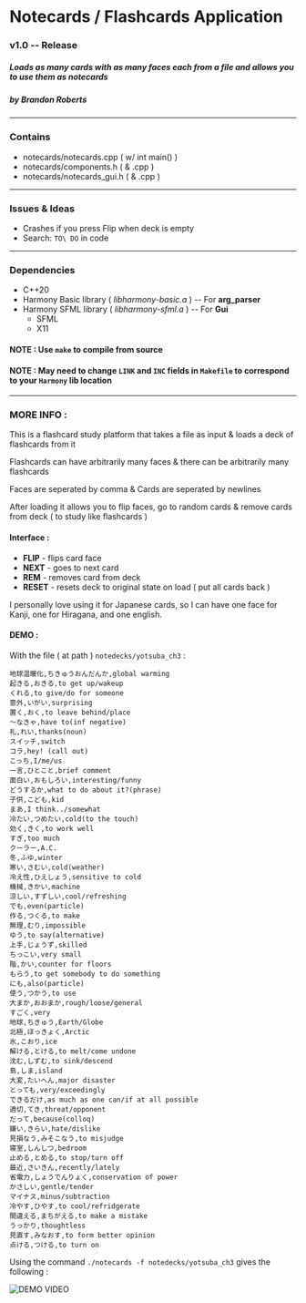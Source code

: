 # Notecards / Flashcards Application
### v1.0 -- Release
##### Loads as many cards with as many faces each from a file and allows you to use them as notecards
##### by Brandon Roberts

---

### Contains
* notecards/notecards.cpp ( w/ int main() )
* notecards/components.h ( & .cpp )
* notecards/notecards\_gui.h ( & .cpp )

---

### Issues & Ideas
* Crashes if you press Flip when deck is empty
* Search: `TO\ DO` in code

---

### Dependencies
* C++20
* Harmony Basic library ( *libharmony-basic.a* ) -- For **arg_parser**
* Harmony SFML library ( *libharmony-sfml.a* )   -- For **Gui**
  * SFML
  * X11

#### NOTE : Use `make` to compile from source

#### NOTE : May need to change `LINK` and `INC` fields in `Makefile` to correspond to your `Harmony` lib location

---

### MORE INFO :

This is a flashcard study platform that takes a file as input & loads a deck of flashcards from it

Flashcards can have arbitrarily many faces & there can be arbitrarily many flashcards

Faces are seperated by comma & Cards are seperated by newlines

After loading it allows you to flip faces, go to random cards & remove cards from deck ( to study like flashcards )

#### Interface :
* **FLIP** - flips card face
* **NEXT** - goes to next card
* **REM** - removes card from deck
* **RESET** - resets deck to original state on load ( put all cards back )

I personally love using it for Japanese cards, so I can have one face for Kanji, one for Hiragana, and one english.

#### **DEMO** :

With the file ( at path ) `notedecks/yotsuba_ch3` :

```
地球温暖化,ちきゅうおんだんか,global warming
起きる,おきる,to get up/wakeup
くれる,to give/do for someone
意外,いがい,surprising
置く,おく,to leave behind/place
〜なきゃ,have to(inf negative)
礼,れい,thanks(noun)
スイッチ,switch
コラ,hey! (call out)
こっち,I/me/us
一言,ひとこと,brief comment
面白い,おもしろい,interesting/funny
どうするか,what to do about it?(phrase)
子供,こども,kid
まあ,I think../somewhat
冷たい,つめたい,cold(to the touch)
効く,きく,to work well
すぎ,too much
クーラー,A.C.
冬,ふゆ,winter
寒い,さむい,cold(weather)
冷え性,ひえしょう,sensitive to cold
機械,きかい,machine
涼しい,すずしい,cool/refreshing
でも,even(particle)
作る,つくる,to make
無理,むり,impossible
ゆう,to say(alternative)
上手,じょうず,skilled
ちっこい,very small
階,かい,counter for floors
もらう,to get somebody to do something
にも,also(particle)
使う,つかう,to use
大まか,おおまか,rough/loose/general
すごく,very
地球,ちきゅう,Earth/Globe
北極,ほっきょく,Arctic
氷,こおり,ice
解ける,とける,to melt/come undone
沈む,しずむ,to sink/descend
島,しま,island
大変,たいへん,major disaster
とっても,very/exceedingly
できるだけ,as much as one can/if at all possible
適切,てき,threat/opponent
だって,because(colloq)
嫌い,きらい,hate/dislike
見損なう,みそこなう,to misjudge
寝室,しんしつ,bedroom
止める,とめる,to stop/turn off
最近,さいきん,recently/lately
省電力,しょうでんりょく,conservation of power
かさしい,gentle/tender
マイナス,minus/subtraction
冷やす,ひやす,to cool/refridgerate
間違える,まちがえる,to make a mistake
うっかり,thoughtless
見直す,みなおす,to form better opinion
点ける,つける,to turn on
```

Using the command `./notecards -f notedecks/yotsuba_ch3` gives the following :

![DEMO VIDEO](https://github.com/b-j-roberts/Projects/raw/master/demos/notecards/notecard_demo_screencap.gif)
